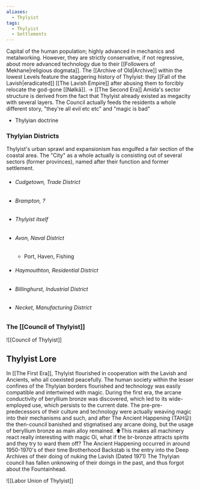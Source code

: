 ```yaml
---
aliases:
  - Thylyist
tags:
  - Thylyist
  - Settlements
---
```

Capital of the human population; highly advanced in mechanics and metalworking. However, they are strictly conservative, if not regressive, about more advanced technology due to their [[Followers of Mekhane|religious dogmata]]. 
The [[Archive of Old|Archive]] within the lowest Levels feature the staggering history of Thylyist: they [[Fall of the Lavish|eradicated]] [[The Lavish Empire]] after abusing them to forcibly relocate the god-gone [[Nølkā]]. -> [[The Second Era]]
Amida's sector structure is derived from the fact that Thylyist already existed as megacity with several layers.
The Council actually feeds the residents a whole different story, "they're all evil etc etc" and "magic is bad"

-   Thylyian doctrine
### Thylyian Districts
Thylyist's urban sprawl and expansionism has engulfed a fair section of the coastal area. 
The "City" as a whole actually is consisting out of several sectors (former provinces), named after their function and former settlement. 
- ###### Cudgetown, Trade District
- ###### Brampton, ?
- ###### Thylyist itself
- ###### Avon, Naval District 
	- Port, Haven, Fishing
- ###### Haymouthton, Residential District
- ###### Billinghurst, Industrial District
- ###### Necket, Manufacturing District

### The [[Council of Thylyist]]
![[Council of Thylyist]]


## Thylyist Lore
In [[The First Era]], Thylyist flourished in cooperation with the Lavish and Ancients, who all coexisted peacefully.
The human society within the lesser confines of the Thylyian borders flourished and technology was easily compatible and intertwined with magic. 
During the first era, the arcane conductivity of beryllium bronze was discovered, which led to its wide-employed use, which persists to the current date. 
	The pre-pre-predecessors of their culture and technology were actually weaving magic into their mechanisms and such, and after The Ancient Happening (TAH😛) the then-council banished and stigmatised any arcane doing, but the usage of beryllium bronze as main alloy remained.
	⬆️This makes all machinery react really interesting with magic
	Oi, what if the br-bronze attracts spirits and they try to ward them off?
	The Ancient Happening occurred in around 1950-1970's of their time
	Brotherhood Backstab is the entry into the Deep Archives of their doing of nuking the Lavish (Dated 1971)
	The Thylyian council has fallen unknowing of their doings in the past, and thus forgot about the Fountainhead.


![[Labor Union of Thylyist]]